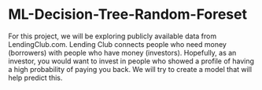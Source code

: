 # ML-Decision-Tree-Random-Foreset
For this project, we will be exploring publicly available data from LendingClub.com. Lending Club connects people who need money (borrowers) with people who have money (investors). Hopefully, as an investor, you would want to invest in people who showed a profile of having a high probability of paying you back. We will try to create a model that will help predict this.
